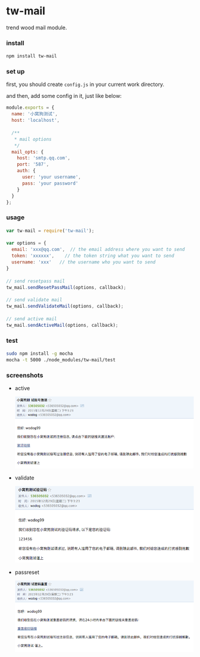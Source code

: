 # tw-mail

  trend wood mail module.

### install

```bash
npm install tw-mail
```

### set up

  first, you should create `config.js` in your current work directory.

  and then, add some config in it, just like below:

```js
module.exports = {
  name: '小窝狗测试',
  host: 'localhost',

  /**
   * mail options
   */
  mail_opts: {
    host: 'smtp.qq.com',
    port: '587',
    auth: {
      user: 'your username',
      pass: 'your password'
    }
  }
};
```

### usage

```js
var tw-mail = require('tw-mail');

var options = {
  email: 'xxx@qq.com',  // the email address where you want to send
  token: 'xxxxxx',    // the token string what you want to send
  username: 'xxx'   // the username who you want to send
}

// send resetpass mail
tw_mail.sendResetPassMail(options, callback);

// send validate mail
tw_mail.sendValidateMail(options, callback);

// send active mail
tw_mail.sendActiveMail(options, callback);
```

### test

```bash
sudo npm install -g mocha
mocha -t 5000 ./node_modules/tw-mail/test
```

### screenshots

- active

  ![active](https://raw.githubusercontent.com/wodog/tw-mail/master/screenshots/active.png)

- validate

  ![validate](https://raw.githubusercontent.com/wodog/tw-mail/master/screenshots/validate.png)

- passreset

  ![passreset](https://raw.githubusercontent.com/wodog/tw-mail/master/screenshots/passreset.png)
